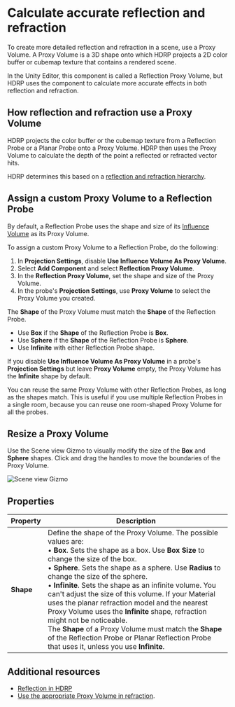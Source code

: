 # Calculate accurate reflection and refraction

To create more detailed reflection and refraction in a scene, use a Proxy Volume. A Proxy Volume is a 3D shape onto which HDRP projects a 2D color buffer or cubemap texture that contains a rendered scene.

In the Unity Editor, this component is called a Reflection Proxy Volume, but HDRP uses the component to calculate more accurate effects in both reflection and refraction.

## How reflection and refraction use a Proxy Volume

HDRP projects the color buffer or the cubemap texture from a Reflection Probe or a Planar Probe onto a Proxy Volume. HDRP then uses the Proxy Volume to calculate the depth of the point a reflected or refracted vector hits.

HDRP determines this based on a [reflection and refraction hierarchy](how-hdrp-calculates-color-for-reflection-and-refraction.md).

## Assign a custom Proxy Volume to a Reflection Probe

By default, a Reflection Probe uses the shape and size of its [Influence Volume](Reflection-Probe-Usage.md#use-an-influence-volume) as its Proxy Volume.

To assign a custom Proxy Volume to a Reflection Probe, do the following:

1. In **Projection Settings**, disable **Use Influence Volume As Proxy Volume**.
2. Select **Add Component** and select **Reflection Proxy Volume**.
3. In the **Reflection Proxy Volume**, set the shape and size of the Proxy Volume.
4. In the probe's **Projection Settings**, use **Proxy Volume** to select the Proxy Volume you created.

The **Shape** of the Proxy Volume must match the **Shape** of the Reflection Probe.

- Use **Box** if the **Shape** of the Reflection Probe is **Box**.
- Use **Sphere** if the **Shape** of the Reflection Probe is **Sphere**.
- Use **Infinite** with either Reflection Probe shape.

If you disable **Use Influence Volume As Proxy Volume** in a probe's **Projection Settings** but leave **Proxy Volume** empty, the Proxy Volume has the **Infinite** shape by default.

You can reuse the same Proxy Volume with other Reflection Probes, as long as the shapes match. This is useful if you use multiple Reflection Probes in a single room, because you can reuse one room-shaped Proxy Volume for all the probes.

## Resize a Proxy Volume

Use the Scene view Gizmo to visually modify the size of the **Box** and **Sphere** shapes. Click and drag the handles to move the boundaries of the Proxy Volume.

![Scene view Gizmo](Images/ReflectionProxyVolume2-gizmo.png)<br/>

## Properties
| **Property** | **Description**|
|-|-|
| **Shape** | Define the shape of the Proxy Volume. The possible values are:<br/>&#8226; **Box**. Sets the shape as a box. Use **Box Size** to change the size of the box.<br/>&#8226; **Sphere**. Sets the shape as a sphere. Use **Radius** to change the size of the sphere.<br/>&#8226; **Infinite**. Sets the shape as an infinite volume. You can't adjust the size of this volume. If your Material uses the planar refraction model and the nearest Proxy Volume uses the **Infinite** shape, refraction might not be noticeable.<br/>The **Shape** of a Proxy Volume must match the **Shape** of the Reflection Probe or Planar Reflection Probe that uses it, unless you use **Infinite**. |

## Additional resources

- [Reflection in HDRP](Reflection-in-HDRP.md) 
- [Use the appropriate Proxy Volume in refraction](create-a-refractive-material.md#use-proxy-volume).
